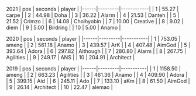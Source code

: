 
2021
 | pos  | seconds | player     |
|------|---------|------------|
|    1 |   55.27 | carpe      |
|    2 |   44.98 | Doha       |
|    3 |   36.22 | Alarm      |
|    4 |   21.53 | Danteh     |
|    5 |   21.52 | Crimzo     |
|    6 |   14.08 | Choihyobin |
|    7 |   10.00 | Creative   |
|    8 |    9.02 | diem       |
|    9 |    5.00 | Birdring   |
|   10 |    5.00 | Anamo      |

2020
 | pos  | seconds | player    |
|------|---------|-----------|
|    1 |  753.05 | ameng     |
|    2 |  561.18 | Anamo     |
|    3 |  439.57 | ArK       |
|    4 |  407.48 | AimGod    |
|    5 |  393.64 | Adora     |
|    6 |  297.82 | Although  |
|    7 |  280.80 | Alarm     |
|    8 |  267.75 | Agilities |
|    9 |  249.17 | ANS       |
|   10 |  204.91 | Architect |

2019
 | pos  | seconds | player    |
|------|---------|-----------|
|    1 | 1158.50 | ameng     |
|    2 |  663.23 | Agilities |
|    3 |  461.36 | Anamo     |
|    4 |  409.90 | Adora     |
|    5 |  399.15 | Aid       |
|    6 |  245.11 | Ado       |
|    7 |  133.10 | aKm       |
|    8 |   61.50 | AimGod    |
|    9 |   26.14 | Architect |
|   10 |   22.47 | alemao    |
